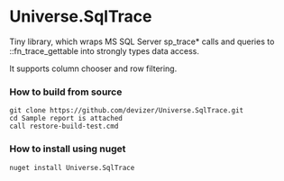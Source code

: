 # Universe.SqlTrace
Tiny library, which wraps MS SQL Server sp_trace* calls and queries to ::fn_trace_gettable into strongly types data access.

It supports column chooser and row filtering. 

### How to build from source
```
git clone https://github.com/devizer/Universe.SqlTrace.git
cd Sample report is attached
call restore-build-test.cmd
```

### How to install using nuget
```
nuget install Universe.SqlTrace
```